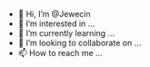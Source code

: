 - 👋 Hi, I’m @Jewecin
- 👀 I’m interested in ...
- 🌱 I’m currently learning ...
- 💞️ I’m looking to collaborate on ...
- 📫 How to reach me ...

<!---
Jewecin/Jewecin is a ✨ special ✨ repository because its `README.md` (this file) appears on your GitHub profile.
You can click the Preview link to take a look at your changes.
--->
